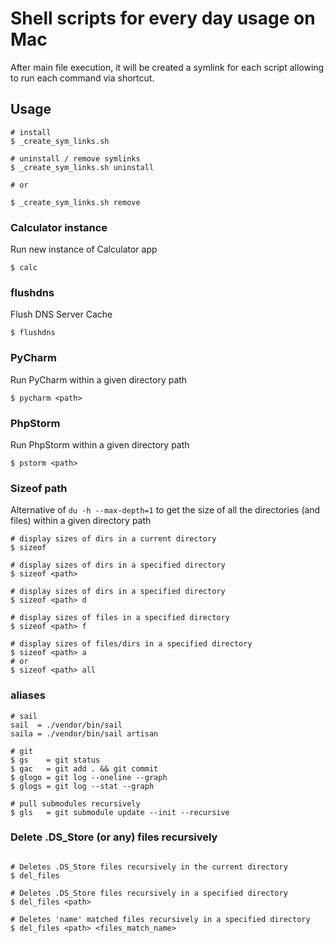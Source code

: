 # Shell scripts for every day usage on Mac
After main file execution, it will be created a symlink for each script allowing to run each command via shortcut. 


## Usage
```shell
# install
$ _create_sym_links.sh

# uninstall / remove symlinks
$ _create_sym_links.sh uninstall

# or

$ _create_sym_links.sh remove
```

### Calculator instance
Run new instance of Calculator app
```shell
$ calc
```

### flushdns
Flush DNS Server Cache
```shell
$ flushdns
```

### PyCharm
Run PyCharm within a given directory path
```shell
$ pycharm <path>
```

### PhpStorm
Run PhpStorm within a given directory path
```shell
$ pstorm <path>
```

### Sizeof path
Alternative of `du -h --max-depth=1` to get the size of all the directories (and files) within a given directory path
```shell
# display sizes of dirs in a current directory
$ sizeof

# display sizes of dirs in a specified directory
$ sizeof <path>

# display sizes of dirs in a specified directory
$ sizeof <path> d

# display sizes of files in a specified directory
$ sizeof <path> f

# display sizes of files/dirs in a specified directory
$ sizeof <path> a
# or
$ sizeof <path> all
```

### aliases
```shell
# sail
sail  = ./vendor/bin/sail
saila = ./vendor/bin/sail artisan

# git
$ gs    = git status
$ gac   = git add . && git commit
$ glogo = git log --oneline --graph
$ glogs = git log --stat --graph

# pull submodules recursively
$ gls   = git submodule update --init --recursive
```

### Delete .DS_Store (or any) files recursively
```shell

# Deletes .DS_Store files recursively in the current directory
$ del_files

# Deletes .DS_Store files recursively in a specified directory
$ del_files <path>

# Deletes 'name' matched files recursively in a specified directory
$ del_files <path> <files_match_name>

```